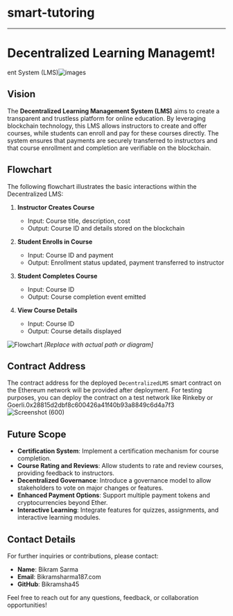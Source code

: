 # smart-tutoring

---

# Decentralized Learning Managemt!
ent System (LMS)![images](https://github.com/user-attachments/assets/63a1f132-da02-4594-b6ab-0d2071dd004b)


## Vision

The **Decentralized Learning Management System (LMS)** aims to create a transparent and trustless platform for online education. By leveraging blockchain technology, this LMS allows instructors to create and offer courses, while students can enroll and pay for these courses directly. The system ensures that payments are securely transferred to instructors and that course enrollment and completion are verifiable on the blockchain.

## Flowchart

The following flowchart illustrates the basic interactions within the Decentralized LMS:

1. **Instructor Creates Course**
   - Input: Course title, description, cost
   - Output: Course ID and details stored on the blockchain

2. **Student Enrolls in Course**
   - Input: Course ID and payment
   - Output: Enrollment status updated, payment transferred to instructor

3. **Student Completes Course**
   - Input: Course ID
   - Output: Course completion event emitted

4. **View Course Details**
   - Input: Course ID
   - Output: Course details displayed

![Flowchart](path/to/flowchart.png) *[Replace with actual path or diagram]*

## Contract Address

The contract address for the deployed `DecentralizedLMS` smart contract on the Ethereum network will be provided after deployment. For testing purposes, you can deploy the contract on a test network like Rinkeby or Goerli.0x28815d2dbf8c600426a41f40b93a8849c6d4a7f3
![Screenshot (600)](https://github.com/user-attachments/assets/ff431983-69fc-4a86-b962-fa4340208410)


## Future Scope

- **Certification System**: Implement a certification mechanism for course completion.
- **Course Rating and Reviews**: Allow students to rate and review courses, providing feedback to instructors.
- **Decentralized Governance**: Introduce a governance model to allow stakeholders to vote on major changes or features.
- **Enhanced Payment Options**: Support multiple payment tokens and cryptocurrencies beyond Ether.
- **Interactive Learning**: Integrate features for quizzes, assignments, and interactive learning modules.

## Contact Details

For further inquiries or contributions, please contact:

- **Name**: Bikram Sarma
- **Email**: Bikramsharma187.com
- **GitHub**: Bikramsha45

Feel free to reach out for any questions, feedback, or collaboration opportunities!


